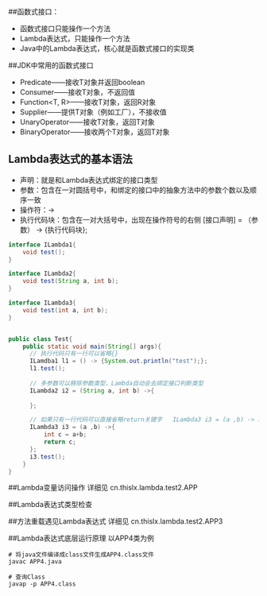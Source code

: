 ##函数式接口：
- 函数式接口只能操作一个方法
- Lambda表达式，只能操作一个方法
- Java中的Lambda表达式，核心就是函数式接口的实现类

##JDK中常用的函数式接口
 * Predicate<T>——接收T对象并返回boolean
 * Consumer<T>——接收T对象，不返回值
 * Function<T, R>——接收T对象，返回R对象
 * Supplier<T>——提供T对象（例如工厂），不接收值
 * UnaryOperator<T>——接收T对象，返回T对象
 * BinaryOperator<T>——接收两个T对象，返回T对象
 
 
## Lambda表达式的基本语法
- 声明：就是和Lambda表达式绑定的接口类型
- 参数：包含在一对圆括号中，和绑定的接口中的抽象方法中的参数个数以及顺序一致
- 操作符：->
- 执行代码块：包含在一对大括号中，出现在操作符号的右侧
[接口声明] = （参数） -> {执行代码块};
```java
interface ILambda1{
    void test();
}

interface ILambda2{
    void test(String a, int b);
}

interface ILambda3{
    void test(int a, int b);
}


public class Test{
    public static void main(String[] args){
      // 执行代码只有一行可以省略{}
      ILamdba1 l1 = () -> {System.out.println("test");};
      l1.test();
        
      // 多参数可以移除参数类型，Lambda自动会去绑定接口判断类型
      ILambda2 i2 = (String a, int b) ->{
        
      };

      // 如果只有一行代码可以直接省略return关键字   ILambda3 i3 = (a ,b) -> a+b;
      ILambda3 i3 = (a ,b) ->{
          int c = a+b;
          return c;    
      };
      i3.test();
    }
}
```

##Lambda变量访问操作
详细见 cn.thislx.lambda.test2.APP

##Lambda表达式类型检查

##方法重载遇见Lambda表达式
详细见 cn.thislx.lambda.test2.APP3

##Lambda表达式底层运行原理
以APP4类为例
```linux
# 将java文件编译成class文件生成APP4.class文件
javac APP4.java

# 查询Class
javap -p APP4.class
```


